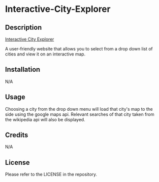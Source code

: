 # Interactive-City-Explorer

## Description

<a href="https://thirstywombat.github.io/Interactive-City-Explorer/">Interactive City Explorer</a>

A user-friendly website that allows you to select from a drop down list of cities and view it on an interactive map.

## Installation

N/A

## Usage

Choosing a city from the drop down menu will load that city's map to the side using the google maps api. Relevant searches of that city taken from the wikipedia api will also be displayed.

## Credits

N/A

## License

Please refer to the LICENSE in the repository.
